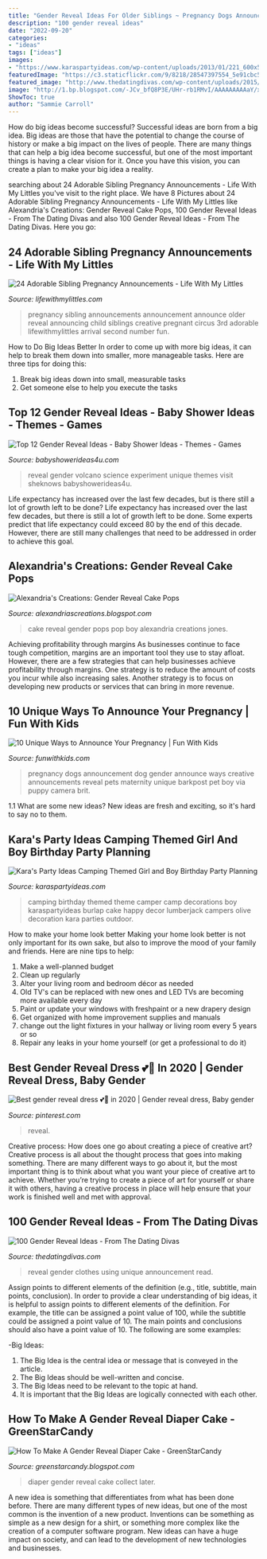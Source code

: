 ```yaml
---
title: "Gender Reveal Ideas For Older Siblings ~ Pregnancy Dogs Announcement Dog Gender Announce Ways Creative Announcements Reveal Pets Maternity Unique Barkpost Pet Boy Via Puppy Camera Brit"
description: "100 gender reveal ideas"
date: "2022-09-20"
categories:
- "ideas"
tags: ["ideas"]
images:
- "https://www.karaspartyideas.com/wp-content/uploads/2013/01/221_600x551.jpg"
featuredImage: "https://c3.staticflickr.com/9/8218/28547397554_5e91cbc5a0_z.jpg"
featured_image: "http://www.thedatingdivas.com/wp-content/uploads/2015/03/1-Gender-Reveal-Ideas-Using-Baby-Clothes.jpg"
image: "http://1.bp.blogspot.com/-JCv_bfQ8P3E/UHr-rb1RMvI/AAAAAAAAAaY/xxDORu8IGH0/s1600/IMG_2412.JPG"
ShowToc: true
author: "Sammie Carroll"
---
```



How do big ideas become successful?
Successful ideas are born from a big idea. Big ideas are those that have the potential to change the course of history or make a big impact on the lives of people. There are many things that can help a big idea become successful, but one of the most important things is having a clear vision for it. Once you have this vision, you can create a plan to make your big idea a reality.

	

		
searching about 24 Adorable Sibling Pregnancy Announcements - Life With My Littles you've visit to the right place. We have 8 Pictures about 24 Adorable Sibling Pregnancy Announcements - Life With My Littles like Alexandria&#039;s Creations: Gender Reveal Cake Pops, 100 Gender Reveal Ideas - From The Dating Divas and also 100 Gender Reveal Ideas - From The Dating Divas. Here you go:
		
    
## 24 Adorable Sibling Pregnancy Announcements - Life With My Littles

<img loading=lazy src="https://c3.staticflickr.com/9/8218/28547397554_5e91cbc5a0_z.jpg" onerror="this.onerror=null;this.src='https://tse4.mm.bing.net/th?id=OIP.uFX9YwfdqdaqiShFmZV3hwHaJh&amp;pid=15.1';" alt="24 Adorable Sibling Pregnancy Announcements - Life With My Littles">

_Source: lifewithmylittles.com_

>pregnancy sibling announcements announcement announce older reveal announcing child siblings creative pregnant circus 3rd adorable lifewithmylittles arrival second number fun. 

	

How to Do Big Ideas Better
In order to come up with more big ideas, it can help to break them down into smaller, more manageable tasks. Here are three tips for doing this:
1. Break big ideas down into small, measurable tasks
2. Get someone else to help you execute the tasks

    
## Top 12 Gender Reveal Ideas - Baby Shower Ideas - Themes - Games

<img loading=lazy src="http://www.babyshowerideas4u.com/wp-content/uploads/2018/04/Gender-Reveal-Volano.jpg" onerror="this.onerror=null;this.src='https://tse4.mm.bing.net/th?id=OIP.7jhnaL283ByhEDcaMDJLAwHaI9&amp;pid=15.1';" alt="Top 12 Gender Reveal Ideas - Baby Shower Ideas - Themes - Games">

_Source: babyshowerideas4u.com_

>reveal gender volcano science experiment unique themes visit sheknows babyshowerideas4u. 

	

Life expectancy has increased over the last few decades, but is there still a lot of growth left to be done?
Life expectancy has increased over the last few decades, but there is still a lot of growth left to be done. Some experts predict that life expectancy could exceed 80 by the end of this decade. However, there are still many challenges that need to be addressed in order to achieve this goal.

    
## Alexandria&#039;s Creations: Gender Reveal Cake Pops

<img loading=lazy src="http://1.bp.blogspot.com/-JCv_bfQ8P3E/UHr-rb1RMvI/AAAAAAAAAaY/xxDORu8IGH0/s1600/IMG_2412.JPG" onerror="this.onerror=null;this.src='https://tse3.mm.bing.net/th?id=OIP.nmhEy4zjAgwVTk_HFegJFAHaFj&amp;pid=15.1';" alt="Alexandria&#039;s Creations: Gender Reveal Cake Pops">

_Source: alexandriascreations.blogspot.com_

>cake reveal gender pops pop boy alexandria creations jones. 

	

Achieving profitability through margins
As businesses continue to face tough competition, margins are an important tool they use to stay afloat. However, there are a few strategies that can help businesses achieve profitability through margins. One strategy is to reduce the amount of costs you incur while also increasing sales. Another strategy is to focus on developing new products or services that can bring in more revenue.

    
## 10 Unique Ways To Announce Your Pregnancy | Fun With Kids

<img loading=lazy src="https://funwithkids.com/wp-content/uploads/2015/01/23-pregnancy-gender.jpg" onerror="this.onerror=null;this.src='https://tse1.mm.bing.net/th?id=OIP.jLfedDBbsPw246KGVbxZ9gHaE7&amp;pid=15.1';" alt="10 Unique Ways to Announce Your Pregnancy | Fun With Kids">

_Source: funwithkids.com_

>pregnancy dogs announcement dog gender announce ways creative announcements reveal pets maternity unique barkpost pet boy via puppy camera brit. 

	

1.1 What are some new ideas?
New ideas are fresh and exciting, so it's hard to say no to them.

    
## Kara&#039;s Party Ideas Camping Themed Girl And Boy Birthday Party Planning

<img loading=lazy src="https://www.karaspartyideas.com/wp-content/uploads/2013/01/221_600x551.jpg" onerror="this.onerror=null;this.src='https://tse4.mm.bing.net/th?id=OIP.szu9mw-Iqf6yVEUHGjml0QHaGz&amp;pid=15.1';" alt="Kara&#039;s Party Ideas Camping Themed Girl and Boy Birthday Party Planning">

_Source: karaspartyideas.com_

>camping birthday themed theme camper camp decorations boy karaspartyideas burlap cake happy decor lumberjack campers olive decoration kara parties outdoor. 

	

How to make your home look better
Making your home look better is not only important for its own sake, but also to improve the mood of your family and friends. Here are nine tips to help: 
1. Make a well-planned budget
2. Clean up regularly
3. Alter your living room and bedroom décor as needed
4. Old TV's can be replaced with new ones and LED TVs are becoming more available every day 
5. Paint or update your windows with freshpaint or a new drapery design 
6. Get organized with home improvement supplies and manuals 
7. change out the light fixtures in your hallway or living room every 5 years or so 
8. Repair any leaks in your home yourself (or get a professional to do it) 

    
## Best Gender Reveal Dress 💕💙 In 2020 | Gender Reveal Dress, Baby Gender

<img loading=lazy src="https://i.pinimg.com/736x/87/68/19/8768198c4973415e017f659e3a5f5fac.jpg" onerror="this.onerror=null;this.src='https://tse1.mm.bing.net/th?id=OIP.H6gbSwPmQ4SN7JgtOhan-AHaJ3&amp;pid=15.1';" alt="Best gender reveal dress 💕💙 in 2020 | Gender reveal dress, Baby gender">

_Source: pinterest.com_

>reveal. 

	

Creative process: How does one go about creating a piece of creative art?
Creative process is all about the thought process that goes into making something. There are many different ways to go about it, but the most important thing is to think about what you want your piece of creative art to achieve. Whether you’re trying to create a piece of art for yourself or share it with others, having a creative process in place will help ensure that your work is finished well and met with approval.

    
## 100 Gender Reveal Ideas - From The Dating Divas

<img loading=lazy src="http://www.thedatingdivas.com/wp-content/uploads/2015/03/1-Gender-Reveal-Ideas-Using-Baby-Clothes.jpg" onerror="this.onerror=null;this.src='https://tse1.mm.bing.net/th?id=OIP.zNl4BvcX8ljWX7wGEtgjzQHaLe&amp;pid=15.1';" alt="100 Gender Reveal Ideas - From The Dating Divas">

_Source: thedatingdivas.com_

>reveal gender clothes using unique announcement read. 

	

Assign points to different elements of the definition (e.g., title, subtitle, main points, conclusion).
In order to provide a clear understanding of big ideas, it is helpful to assign points to different elements of the definition. For example, the title can be assigned a point value of 100, while the subtitle could be assigned a point value of 10. The main points and conclusions should also have a point value of 10. 
The following are some examples: 

-Big Ideas: 
1) The Big Idea is the central idea or message that is conveyed in the article. 
2) The Big Ideas should be well-written and concise. 
3) The Big Ideas need to be relevant to the topic at hand. 
4) It is important that the Big Ideas are logically connected with each other.

    
## How To Make A Gender Reveal Diaper Cake - GreenStarCandy

<img loading=lazy src="https://i.pinimg.com/originals/fa/45/32/fa453272e8860a6210c96972ca347597.jpg" onerror="this.onerror=null;this.src='https://tse4.mm.bing.net/th?id=OIP.25ABYiAMg0U9plPdnnLBSwHaLE&amp;pid=15.1';" alt="How To Make A Gender Reveal Diaper Cake - GreenStarCandy">

_Source: greenstarcandy.blogspot.com_

>diaper gender reveal cake collect later. 

	

A new idea is something that differentiates from what has been done before. There are many different types of new ideas, but one of the most common is the invention of a new product. Inventions can be something as simple as a new design for a shirt, or something more complex like the creation of a computer software program. New ideas can have a huge impact on society, and can lead to the development of new technologies and businesses.

